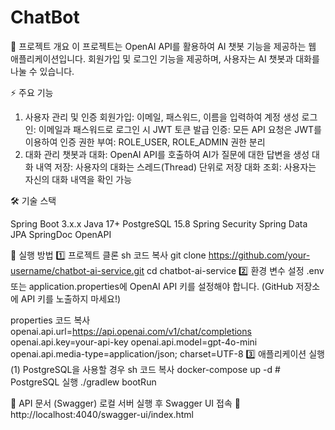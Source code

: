 # ChatBot
📌 프로젝트 개요
이 프로젝트는 OpenAI API를 활용하여 AI 챗봇 기능을 제공하는 웹 애플리케이션입니다.
회원가입 및 로그인 기능을 제공하며, 사용자는 AI 챗봇과 대화를 나눌 수 있습니다.

⚡ 주요 기능
1. 사용자 관리 및 인증
회원가입: 이메일, 패스워드, 이름을 입력하여 계정 생성
로그인: 이메일과 패스워드로 로그인 시 JWT 토큰 발급
인증: 모든 API 요청은 JWT를 이용하여 인증
권한 부여: ROLE_USER, ROLE_ADMIN 권한 분리
2. 대화 관리
챗봇과 대화: OpenAI API를 호출하여 AI가 질문에 대한 답변을 생성
대화 내역 저장: 사용자의 대화는 스레드(Thread) 단위로 저장
대화 조회: 사용자는 자신의 대화 내역을 확인 가능

🛠 기술 스택

Spring Boot 3.x.x
Java 17+
PostgreSQL 15.8
Spring Security
Spring Data JPA
SpringDoc OpenAPI

📌 실행 방법
1️⃣ 프로젝트 클론
sh
코드 복사
git clone https://github.com/your-username/chatbot-ai-service.git
cd chatbot-ai-service
2️⃣ 환경 변수 설정
.env 또는 application.properties에 OpenAI API 키를 설정해야 합니다.
(GitHub 저장소에 API 키를 노출하지 마세요!)

properties
코드 복사
openai.api.url=https://api.openai.com/v1/chat/completions
openai.api.key=your-api-key
openai.api.model=gpt-4o-mini
openai.api.media-type=application/json; charset=UTF-8
3️⃣ 애플리케이션 실행
(1) PostgreSQL을 사용할 경우
sh
코드 복사
docker-compose up -d  # PostgreSQL 실행
./gradlew bootRun

🔑 API 문서 (Swagger)
로컬 서버 실행 후 Swagger UI 접속
📌 http://localhost:4040/swagger-ui/index.html
